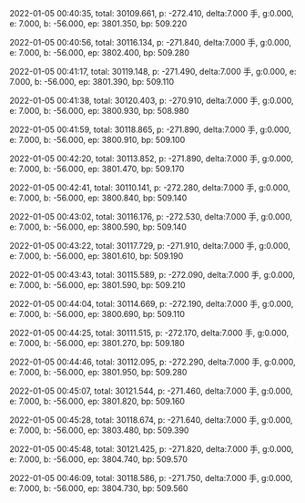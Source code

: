2022-01-05 00:40:35, total: 30109.661, p: -272.410, delta:7.000 手, g:0.000, e: 7.000, b: -56.000, ep: 3801.350, bp: 509.220

2022-01-05 00:40:56, total: 30116.134, p: -271.840, delta:7.000 手, g:0.000, e: 7.000, b: -56.000, ep: 3802.400, bp: 509.280

2022-01-05 00:41:17, total: 30119.148, p: -271.490, delta:7.000 手, g:0.000, e: 7.000, b: -56.000, ep: 3801.390, bp: 509.110

2022-01-05 00:41:38, total: 30120.403, p: -270.910, delta:7.000 手, g:0.000, e: 7.000, b: -56.000, ep: 3800.930, bp: 508.980

2022-01-05 00:41:59, total: 30118.865, p: -271.890, delta:7.000 手, g:0.000, e: 7.000, b: -56.000, ep: 3800.910, bp: 509.100

2022-01-05 00:42:20, total: 30113.852, p: -271.890, delta:7.000 手, g:0.000, e: 7.000, b: -56.000, ep: 3801.470, bp: 509.170

2022-01-05 00:42:41, total: 30110.141, p: -272.280, delta:7.000 手, g:0.000, e: 7.000, b: -56.000, ep: 3800.840, bp: 509.140

2022-01-05 00:43:02, total: 30116.176, p: -272.530, delta:7.000 手, g:0.000, e: 7.000, b: -56.000, ep: 3800.590, bp: 509.140

2022-01-05 00:43:22, total: 30117.729, p: -271.910, delta:7.000 手, g:0.000, e: 7.000, b: -56.000, ep: 3801.610, bp: 509.190

2022-01-05 00:43:43, total: 30115.589, p: -272.090, delta:7.000 手, g:0.000, e: 7.000, b: -56.000, ep: 3801.590, bp: 509.210

2022-01-05 00:44:04, total: 30114.669, p: -272.190, delta:7.000 手, g:0.000, e: 7.000, b: -56.000, ep: 3800.690, bp: 509.110

2022-01-05 00:44:25, total: 30111.515, p: -272.170, delta:7.000 手, g:0.000, e: 7.000, b: -56.000, ep: 3801.270, bp: 509.180

2022-01-05 00:44:46, total: 30112.095, p: -272.290, delta:7.000 手, g:0.000, e: 7.000, b: -56.000, ep: 3801.950, bp: 509.280

2022-01-05 00:45:07, total: 30121.544, p: -271.460, delta:7.000 手, g:0.000, e: 7.000, b: -56.000, ep: 3801.820, bp: 509.160

2022-01-05 00:45:28, total: 30118.674, p: -271.640, delta:7.000 手, g:0.000, e: 7.000, b: -56.000, ep: 3803.480, bp: 509.390

2022-01-05 00:45:48, total: 30121.425, p: -271.820, delta:7.000 手, g:0.000, e: 7.000, b: -56.000, ep: 3804.740, bp: 509.570

2022-01-05 00:46:09, total: 30118.586, p: -271.750, delta:7.000 手, g:0.000, e: 7.000, b: -56.000, ep: 3804.730, bp: 509.560